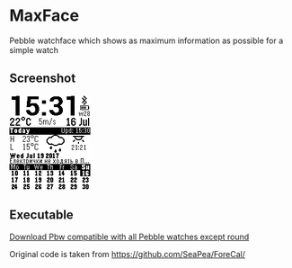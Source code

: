 # MaxFace
Pebble watchface which shows as maximum information as possible for a simple watch

## Screenshot
![Alt Screenshot](/screenshot.png?raw=true "Screenshot")

## Executable
[Download Pbw compatible with all Pebble watches except round](/MaxFace.pbw?raw=true)

Original code is taken from https://github.com/SeaPea/ForeCal/
